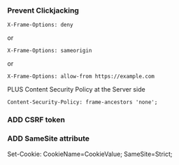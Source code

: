 ### Prevent Clickjacking

`X-Frame-Options: deny`

or

`X-Frame-Options: sameorigin`

or

`X-Frame-Options: allow-from https://example.com`

PLUS Content Security Policy at the Server side

`Content-Security-Policy: frame-ancestors 'none';`



### ADD CSRF token

### ADD SameSite attribute

Set-Cookie: CookieName=CookieValue; SameSite=Strict;
